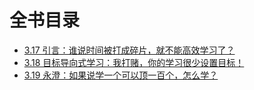 # 全书目录
+ [3.17 引言：谁说时间被打成碎片，就不能高效学习了？](01_chapter1.md)
+ [3.18 目标导向式学习：我打赌，你的学习很少设置目标！](02_chapter2.md)
+ [3.19 永澄：如果说学一个可以顶一百个，怎么学？](03_chapter3.md)
